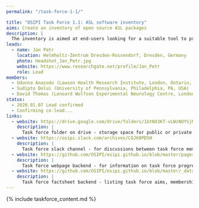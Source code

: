 ```yaml
---
permalink: "/task-force-1-1/"

title: "OSIPI Task Force 1.1: ASL software inventory"
aims: Create an inventory of open source ASL packages
description: |
  The inventory is aimed at end-users looking for a suitable tool to process their ASL images. The inventory will list available open-source tools, providing information that will help users to select a suitable tool, such as scope of application, methodology, level of validation, licence policy, transparency, user-friendliness, and reviews by other users. 
leads:
  - name: Jan Petr
    location: Helmholtz-Zentrum Dresden-Rossendorf, Dresden, Germany
    photo: Headshot_Jan_Petr.jpg
    website: https://www.researchgate.net/profile/Jan_Petr
    role: Lead
members:
  - Udunna Anazodo (Lawson Health Research Institute, London, Ontario, CA)
  - Sudipto Dolui (University of Pennsylvania, Philadelphia, PA, USA)
  - David Thomas (Lenoard Wolfson Experimental Neurology Centre, London, UK)
status:
  - 2020.01.07 Lead confirmed
  - Confirming co-lead...
links:
  - website: https://drive.google.com/drive/folders/1btNX3KT-vLWzNOYSjMHXOqrqqz1f4mV6
    description: |
      Task force folder on drive - storage space for public or private documents developed by the task force.
  - website: https://osipi.slack.com/archives/CQJ60PD5H
    description: |
      Task force slack channel - for discussions between task force members.
  - website: https://github.com/OSIPI/osipi.github.io/blob/master/pages/pages-root-folder/task-force-1-1.md
    description: |
      Task force webpage backend - for information on task force progress and links to public resources.
  - website: https://github.com/OSIPI/osipi.github.io/blob/master/_data/tf/tf_1_1.yml
    description: |
      Task force factsheet backend - listing task force aims, membership, status, etc.
---
```


{% include taskforce_content.md %}
